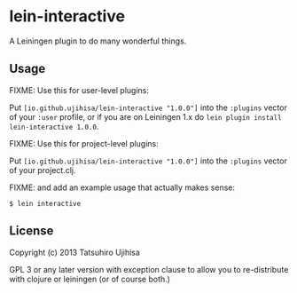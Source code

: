 # lein-interactive

A Leiningen plugin to do many wonderful things.

## Usage

FIXME: Use this for user-level plugins:

Put `[io.github.ujihisa/lein-interactive "1.0.0"]` into the `:plugins` vector of your
`:user` profile, or if you are on Leiningen 1.x do `lein plugin install
lein-interactive 1.0.0`.

FIXME: Use this for project-level plugins:

Put `[io.github.ujihisa/lein-interactive "1.0.0"]` into the `:plugins` vector of your project.clj.

FIXME: and add an example usage that actually makes sense:

    $ lein interactive

## License

Copyright (c) 2013 Tatsuhiro Ujihisa

GPL 3 or any later version with exception clause to allow you to re-distribute with clojure or leiningen (or of course both.)

